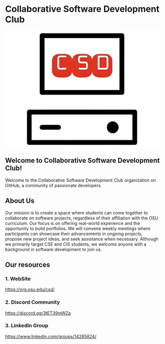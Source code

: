 # Collaborative Software Development Club

![Collaborative Software Devlopment Club](./profile/logo.png)

## Welcome to Collaborative Software Development Club!

Welcome to the Collaborative Software Development Club organization on GitHub, a community of passionate developers.

## About Us

Our mission is to create a space where students can come together to collaborate on software projects, regardless of their affiliation with the OSU curriculum. Our focus is on offering real-world experience and the opportunity to build portfolios. We will convene weekly meetings where participants can showcase their advancements in ongoing projects, propose new project ideas, and seek assistance when necessary. Although we primarily target CSE and CIS students, we welcome anyone with a background in software development to join us.

## Our resources

### 1. WebSite 

https://org.osu.edu/csd/

### 2. Discord Community

https://discord.gg/3tET39mWZa

### 3. LinkedIn Group

https://www.linkedin.com/groups/14285824/
